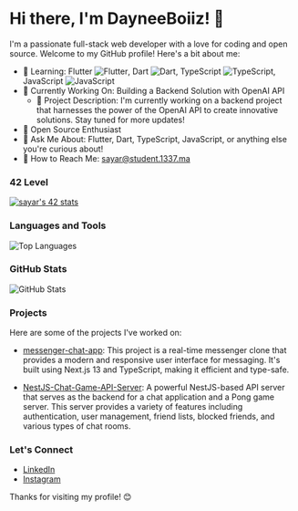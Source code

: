 <!-- Animated GitHub Profile README -->

# Hi there, I'm DayneeBoiiz! 👋

I'm a passionate full-stack web developer with a love for coding and open source. Welcome to my GitHub profile! Here's a bit about me:

- 📘 Learning: Flutter <img src="https://img.icons8.com/color/24/000000/flutter.png" alt="Flutter" />, Dart <img src="https://img.icons8.com/color/24/000000/dart.png" alt="Dart" />, TypeScript <img src="https://img.icons8.com/color/24/000000/typescript.png" alt="TypeScript" />, JavaScript <img src="https://img.icons8.com/color/24/000000/javascript.png" alt="JavaScript" />
- 💼 Currently Working On: Building a Backend Solution with OpenAI API
  - 📝 Project Description: I'm currently working on a backend project that harnesses the power of the OpenAI API to create innovative solutions. Stay tuned for more updates!
- 🤝 Open Source Enthusiast
- 💬 Ask Me About: Flutter, Dart, TypeScript, JavaScript, or anything else you're curious about!
- 📧 How to Reach Me: [sayar@student.1337.ma](mailto:sayar@student.1337.ma)

### 42 Level

[![sayar's 42 stats](https://badge.mediaplus.ma/binary/sayar)](https://github.com/oakoudad/badge42)

### Languages and Tools

![Top Languages](https://github-readme-stats.vercel.app/api/top-langs/?username=dayneeboiiz&layout=compact&theme=dark)

### GitHub Stats

![GitHub Stats](https://github-readme-stats.vercel.app/api?username=dayneeboiiz&show_icons=true&count_private=true&hide=contribs&theme=dark)

### Projects

Here are some of the projects I've worked on:

- [messenger-chat-app](https://github.com/DayneeBoiiz/messenger-chat-app): This project is a real-time messenger clone that provides a modern and responsive user interface for messaging. It's built using Next.js 13 and TypeScript, making it efficient and type-safe.

- [NestJS-Chat-Game-API-Server](git@github.com:DayneeBoiiz/NestJS-Chat-Game-API-Server.git): A powerful NestJS-based API server that serves as the backend for a chat application and a Pong game server. This server provides a variety of features including authentication, user management, friend lists, blocked friends, and various types of chat rooms.

### Let's Connect

- [LinkedIn](https://www.linkedin.com/in/saad-ayar/)
- [Instagram](https://www.instagram.com/dayneeboiiz/)

Thanks for visiting my profile! 😊

<!-- Animated GitHub Profile README - End -->

